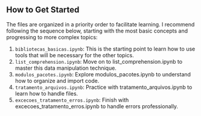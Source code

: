 ## How to Get Started

The files are organized in a priority order to facilitate learning. I recommend following the sequence below, starting with the most basic concepts and progressing to more complex topics:

1. `bibliotecas_basicas.ipynb`: This is the starting point to learn how to use tools that will be necessary for the other topics.
2. `list_comprehension.ipynb`: Move on to list_comprehension.ipynb to master this data manipulation technique.
3. `modulos_pacotes.ipynb`: Explore modulos_pacotes.ipynb to understand how to organize and import code.
4. `tratamento_arquivos.ipynb`: Practice with tratamento_arquivos.ipynb to learn how to handle files.
5. `excecoes_tratamento_erros.ipynb`: Finish with excecoes_tratamento_erros.ipynb to handle errors professionally.